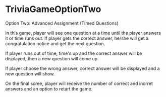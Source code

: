 # TriviaGameOptionTwo
Option Two: Advanced Assignment (Timed Questions)

In this game, player will see one question at a time until the player answers it or time runs out.
If player gets the correct answer, he/she will get a congratulation notice and get the next question. 

If player runs out of time, time's up and the correct answer will be displayed, then a new question will come up. 

If player choose the wrong answer, correct answer will be displayed and a new question will show. 

On the final scree, player will receive the number of correct and incrret answers and an option to retart the game. 

